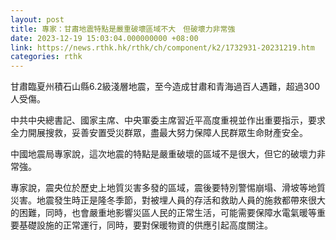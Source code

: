 ```yaml
---
layout: post
title: 專家：甘肅地震特點是嚴重破壞區域不大　但破壞力非常強
date: 2023-12-19 15:03:04.000000000 +08:00
link: https://news.rthk.hk/rthk/ch/component/k2/1732931-20231219.htm
categories: rthk
---
```


甘肅臨夏州積石山縣6.2級淺層地震，至今造成甘肅和青海過百人遇難，超過300人受傷。

中共中央總書記、國家主席、中央軍委主席習近平高度重視並作出重要指示，要求全力開展搜救，妥善安置受災群眾，盡最大努力保障人民群眾生命財產安全。

中國地震局專家說，這次地震的特點是嚴重破壞的區域不是很大，但它的破壞力非常強。

專家說，震央位於歷史上地質災害多發的區域，震後要特別警惕崩塌、滑坡等地質災害。地震發生時正是隆冬季節，對被埋人員的存活和救助人員的施救都帶來很大的困難，同時，也會嚴重地影響災區人民的正常生活，可能需要保障水電氣暖等重要基礎設施的正常運行，同時，要對保暖物資的供應引起高度關注。
